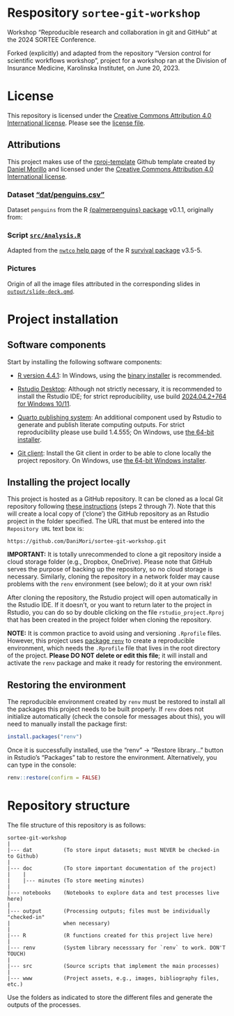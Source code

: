 
# Respository `sortee-git-workshop`

Workshop “Reproducible research and collaboration in git and GitHub” at
the 2024 SORTEE Conference.

Forked (explicitly) and adapted from the repository “Version control for
scientific workflows workshop”, project for a workshop ran at the
Division of Insurance Medicine, Karolinska Institutet, on June 20, 2023.

# License

This repository is licensed under the [Creative Commons Attribution 4.0
International license](https://creativecommons.org/licenses/by/4.0/).
Please see the [license file](LICENSE.md).

## Attributions

This project makes use of the
[rproj-template](https://github.com/DaniMori/rproj-template) Github
template created by [Daniel Morillo](https://github.com/DaniMori) and
licensed under the [Creative Commons Attribution 4.0 International
license](https://creativecommons.org/licenses/by/4.0/).

### Dataset [“dat/penguins.csv”](dat/penguins.csv)

Dataset `penguins` from the R [{palmerpenguins}
package](https://cran.r-project.org/package=palmerpenguins) v0.1.1,
originally from:

<div id="refs">

</div>

### Script [`src/Analysis.R`](src/Analysis.R)

Adapted from the [`nwtco` help
page](https://www.rdocumentation.org/packages/survival/versions/3.5-5/topics/nwtco)
of the R [survival package](https://cran.r-project.org/package=survival)
v3.5-5.

### Pictures

Origin of all the image files attributed in the corresponding slides in
[`output/slide-deck.qmd`](output/slide-deck.qmd).

# Project installation

## Software components

Start by installing the following software components:

- [R version
  4.4.1](https://cran.rstudio.com/bin/windows/base/old/4.4.1/): In
  Windows, using the [binary
  installer](https://cran.rstudio.com/bin/windows/base/old/4.4.1/R-4.4.1-win.exe)
  is recommended.

<!-- -->

- [Rstudio Desktop](https://posit.co/download/rstudio-desktop/):
  Although not strictly necessary, it is recommended to install the
  Rstudio IDE; for strict reproducibility, use build [2024.04.2+764 for
  Windows
  10/11](https://download1.rstudio.org/electron/windows/RStudio-2024.04.2-764.exe).

<!-- -->

- [Quarto publishing system](https://quarto.org/): An additional
  component used by Rstudio to generate and publish literate computing
  outputs. For strict reproducibility please use build 1.4.555; On
  Windows, use [the 64-bit
  installer](https://github.com/quarto-dev/quarto-cli/releases/download/v1.4.555/quarto-1.4.555-win.msi).

<!-- -->

- [Git client](https://git-scm.com/download): Install the Git client in
  order to be able to clone locally the project repository. On Windows,
  use [the 64-bit Windows
  installer](https://github.com/git-for-windows/git/releases/download/v2.45.2.windows.1/Git-2.45.2-64-bit.exe).

## Installing the project locally

This project is hosted as a GitHub repository. It can be cloned as a
local Git repository following [these
instructions](https://book.cds101.com/using-rstudio-server-to-clone-a-github-repo-as-a-new-project.html#step---2)
(steps 2 through 7). Note that this will create a local copy of
(‘clone’) the GitHub repository as an Rstudio project in the folder
specified. The URL that must be entered into the `Repository URL` text
box is:

    https://github.com/DaniMori/sortee-git-workshop.git

**IMPORTANT:** It is totally unrecommended to clone a git repository
inside a cloud storage folder (e.g., Dropbox, OneDrive). Please note
that GitHub serves the purpose of backing up the repository, so no cloud
storage is necessary. Similarly, cloning the repository in a network
folder may cause problems with the `renv` environment (see below); do it
at your own risk!

After cloning the repository, the Rstudio project will open
automatically in the Rstudio IDE. If it doesn’t, or you want to return
later to the project in Rstudio, you can do so by double clicking on the
file `rstudio_project.Rproj` that has been created in the project folder
when cloning the repository.

**NOTE:** It is common practice to avoid using and versioning
`.Rprofile` files. However, this project uses [package
`renv`](https://cran.r-project.org/package=renv) to create a
reproducible environment, which needs the `.Rprofile` file that lives in
the root directory of the project. **Please DO NOT delete or edit this
file**; it will install and activate the `renv` package and make it
ready for restoring the environment.

## Restoring the environment

The reproducible environment created by `renv` must be restored to
install all the packages this project needs to be built properly. If
`renv` does not initialize automatically (check the console for messages
about this), you will need to manually install the package first:

``` r
install.packages("renv")
```

Once it is successfully installed, use the “renv” -\> “Restore library…”
button in Rstudio’s “Packages” tab to restore the environment.
Alternatively, you can type in the console:

``` r
renv::restore(confirm = FALSE)
```

# Repository structure

The file structure of this repository is as follows:

    sortee-git-workshop
    |
    |--- dat          (To store input datasets; must NEVER be checked-in to Github)
    |
    |--- doc          (To store important documentation of the project)
    |    |
    |    |--- minutes (To store meeting minutes)
    |
    |--- notebooks    (Notebooks to explore data and test processes live here)
    |
    |--- output       (Processing outputs; files must be individually "checked-in"
    |                 when necessary)
    |
    |--- R            (R functions created for this project live here)
    |
    |--- renv         (System library necesssary for `renv` to work. DON'T TOUCH)
    |
    |--- src          (Source scripts that implement the main processes)
    |
    |--- www          (Project assets, e.g., images, bibliography files, etc.)

Use the folders as indicated to store the different files and generate
the outputs of the processes.
